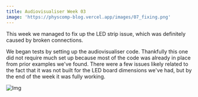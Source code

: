 ```yaml
---
title: Audiovisualiser Week 03
image: 'https://physcomp-blog.vercel.app/images/07_fixing.png'
---
```


This week we managed to fix up the LED strip issue, which was definitely caused by broken connections.

We began tests by setting up the audiovisualiser code. Thankfully this one did not require much set up because most of the code was already in place from prior examples we've found. There were a few issues likely related to the fact that it was not built for the LED board dimensions we've had, but by the end of the week it was fully working.

![Img](/images/07_fixing.png)